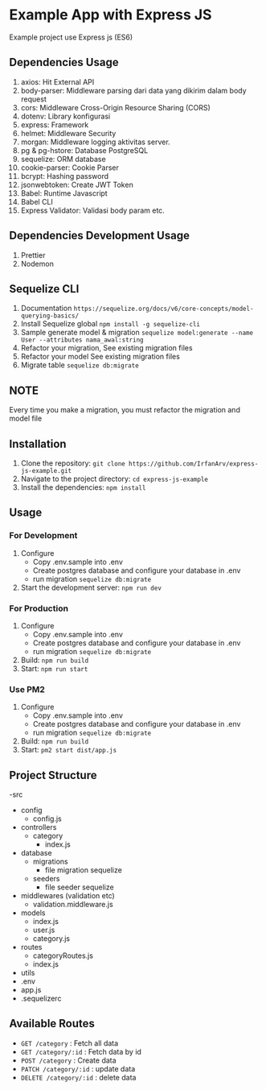 # Example App with Express JS

Example project use Express js (ES6)

## Dependencies Usage

1. axios: Hit External API
2. body-parser: Middleware parsing dari data yang dikirim dalam body request
3. cors: Middleware Cross-Origin Resource Sharing (CORS)
4. dotenv: Library konfigurasi
5. express: Framework
6. helmet: Middleware Security
7. morgan: Middleware logging aktivitas server.
8. pg & pg-hstore: Database PostgreSQL
9. sequelize: ORM database
10. cookie-parser: Cookie Parser
11. bcrypt: Hashing password
12. jsonwebtoken: Create JWT Token
13. Babel: Runtime Javascript
14. Babel CLI
15. Express Validator: Validasi body param etc.

## Dependencies Development Usage

1. Prettier
2. Nodemon

## Sequelize CLI

1. Documentation `https://sequelize.org/docs/v6/core-concepts/model-querying-basics/`
2. Install Sequelize global
   `npm install -g sequelize-cli`
3. Sample generate model & migration
   `sequelize model:generate --name User --attributes nama_awal:string`
4. Refactor your migration, See existing migration files
5. Refactor your model See existing migration files
6. Migrate table
   `sequelize db:migrate`

## NOTE

Every time you make a migration, you must refactor the migration and model file

## Installation

1. Clone the repository: `git clone https://github.com/IrfanArv/express-js-example.git`
2. Navigate to the project directory: `cd express-js-example`
3. Install the dependencies: `npm install`

## Usage

### For Development

1. Configure
    - Copy .env.sample into .env
    - Create postgres database and configure your database in .env
    - run migration `sequelize db:migrate`
2. Start the development server: `npm run dev`

### For Production

1. Configure
    - Copy .env.sample into .env
    - Create postgres database and configure your database in .env
    - run migration `sequelize db:migrate`
2. Build: `npm run build`
3. Start: `npm run start`

### Use PM2

1. Configure
    - Copy .env.sample into .env
    - Create postgres database and configure your database in .env
    - run migration `sequelize db:migrate`
2. Build: `npm run build`
3. Start: `pm2 start dist/app.js`

## Project Structure

-src

-   config
    -   config.js
-   controllers
    -   category
        -   index.js
-   database
    -   migrations
        -   file migration sequelize
    -   seeders
        -   file seeder sequelize
-   middlewares (validation etc)
    -   validation.middleware.js
-   models
    -   index.js
    -   user.js
    -   category.js
-   routes
    -   categoryRoutes.js
    -   index.js
-   utils
-   .env
-   app.js
-   .sequelizerc

## Available Routes

-   `GET /category` : Fetch all data
-   `GET /category/:id` : Fetch data by id
-   `POST /category` : Create data
-   `PATCH /category/:id` : update data
-   `DELETE /category/:id` : delete data
